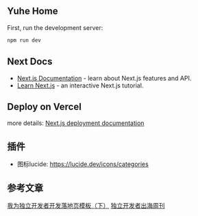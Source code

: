 
## Yuhe Home

First, run the development server:

```bash
npm run dev 
```

## Next Docs

- [Next.js Documentation](https://nextjs.org/docs) - learn about Next.js features and API.
- [Learn Next.js](https://nextjs.org/learn) - an interactive Next.js tutorial.

## Deploy on Vercel

more details: [Next.js deployment documentation](https://nextjs.org/docs/deployment)

## 插件

- 图标lucide: <https://lucide.dev/icons/categories>

## 参考文章

[我为独立开发者开发落地页模板（下）](https://weijunext.com/article/ship-langding-page-fast2#%E5%9B%BD%E9%99%85%E5%8C%96%E6%9C%80%E4%BD%B3%E5%AE%9E%E8%B7%B5)
[独立开发者出海周刊](https://gapis.money/)